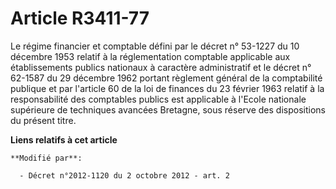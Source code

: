 # Article R3411-77

Le régime financier et comptable défini par le décret n° 53-1227 du 10 décembre 1953 relatif à la réglementation comptable
applicable aux établissements publics nationaux à caractère administratif et le décret n° 62-1587 du 29 décembre 1962 portant
règlement général de la comptabilité publique et par l'article 60 de la loi de finances du 23 février 1963 relatif à la
responsabilité des comptables publics est applicable à             l'Ecole nationale supérieure de techniques avancées
Bretagne, sous réserve des dispositions du présent titre.

**Liens relatifs à cet article**

	**Modifié par**:

	  - Décret n°2012-1120 du 2 octobre 2012 - art. 2
